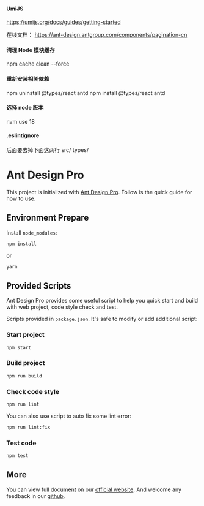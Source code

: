 #### UmiJS

https://umijs.org/docs/guides/getting-started

在线文档： https://ant-design.antgroup.com/components/pagination-cn

#### 清理 Node 模块缓存

npm cache clean --force

#### 重新安装相关依赖

npm uninstall @types/react antd npm install @types/react antd

#### 选择 node 版本

nvm use 18

#### .eslintignore

后面要去掉下面这两行 src/ types/

# Ant Design Pro

This project is initialized with [Ant Design Pro](https://pro.ant.design). Follow is the quick guide for how to use.

## Environment Prepare

Install `node_modules`:

```bash
npm install
```

or

```bash
yarn
```

## Provided Scripts

Ant Design Pro provides some useful script to help you quick start and build with web project, code style check and test.

Scripts provided in `package.json`. It's safe to modify or add additional script:

### Start project

```bash
npm start
```

### Build project

```bash
npm run build
```

### Check code style

```bash
npm run lint
```

You can also use script to auto fix some lint error:

```bash
npm run lint:fix
```

### Test code

```bash
npm test
```

## More

You can view full document on our [official website](https://pro.ant.design). And welcome any feedback in our [github](https://github.com/ant-design/ant-design-pro).

